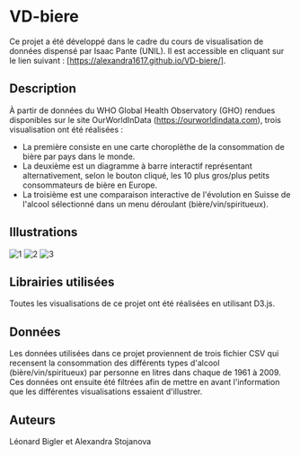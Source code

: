 # VD-biere
Ce projet a été développé dans le cadre du cours de visualisation de données dispensé par Isaac Pante (UNIL). 
Il est accessible en cliquant sur le lien suivant : [https://alexandra1617.github.io/VD-biere/].

## Description
À partir de données du WHO Global Health Observatory (GHO) rendues disponibles sur le site OurWorldInData (https://ourworldindata.com), trois visualisation ont été réalisées : 
- La première consiste en une carte choroplèthe de la consommation de bière par pays dans le monde. 
- La deuxième est un diagramme à barre interactif représentant alternativement, selon le bouton cliqué, les 10 plus gros/plus petits consommateurs de bière en Europe.
- La troisième est une comparaison interactive de l'évolution en Suisse de l'alcool sélectionné dans un menu déroulant (bière/vin/spiritueux).

## Illustrations
![1](https://user-images.githubusercontent.com/104446910/183876268-716293da-4775-460c-9bae-6a381d05ae6b.png)
![2](https://user-images.githubusercontent.com/104446910/183876278-486027f7-cb4e-46ad-b14a-a1c7d871f316.png)
![3](https://user-images.githubusercontent.com/104446910/183876288-fd235c0f-0469-4b74-b56a-22c6e80207be.png)

## Librairies utilisées
Toutes les visualisations de ce projet ont été réalisées en utilisant D3.js.

## Données
Les données utilisées dans ce projet proviennent de trois fichier CSV qui recensent la consommation des différents types d'alcool (bière/vin/spiritueux) par personne en litres dans chaque de 1961 à 2009. Ces données ont ensuite été filtrées afin de mettre en avant l'information que les différentes visualisations essaient d'illustrer.

## Auteurs
Léonard Bigler et Alexandra Stojanova
